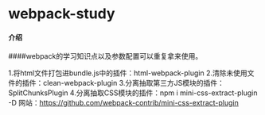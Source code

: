 # webpack-study

#### 介绍
####webpack的学习知识点以及参数配置可以重复拿来使用。

1.将html文件打包进bundle.js中的插件：html-webpack-plugin
2.清除未使用文件的插件：clean-webpack-plugin
3.分离抽取第三方JS模块的插件：SplitChunksPlugin
4.分离抽取CSS模块的插件：npm i mini-css-extract-plugin -D  网站：https://github.com/webpack-contrib/mini-css-extract-plugin

